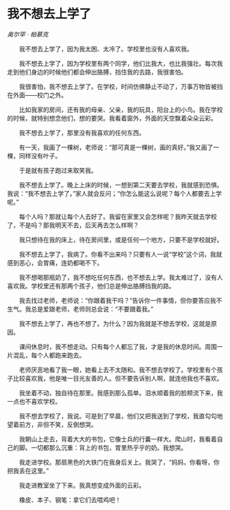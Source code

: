# 我不想去上学了

*奥尔罕 · 帕慕克*

　　我不想去上学了，因为我太困、太冷了。学校里也没有人喜欢我。

　　我不想去上学了，因为学校里有两个同学，他们比我大，也比我强壮。每次我走到他们身边的时候他们都会伸出胳膊，挡住我的去路，我很害怕。

　　我很害怕，我不想去上学了。在学校，时间仿佛静止不动了，万事万物皆被挡在外面——校门之外。

　　比如我家的房间，还有我的母亲、父亲，我的玩具，阳台上的小鸟。我在学校的时候，就特别想念他们，想的要哭。我看着窗外，外面的天空飘着朵朵云彩。

　　我不想去上学了，那里没有我喜欢的任何东西。

　　有一天，我画了一棵树，老师说：“那可真是一棵树，画的真好。”我又画了一棵，同样没有叶子。

　　于是就有孩子跑过来取笑我。

　　我不想去上学了。晚上上床的时候，一想到第二天要去学校，我就感到恐惧。我说：“我不想去上学了。”家人就会反问；“你怎么能这么说呢？每个人都要去上学呢。”

　　每个人吗？那就让每个人去好了。我留在家里又会怎样呢？我昨天就去学校了，不是吗？那我明天不去，后天再去怎么样啊？

　　我只想待在我的床上，待在房间里，或是任何一个地方，只要不是学校就好。

　　我不想去上学了，我病了。你看不出来吗？只要有人一说“学校”这个词，我就感到恶心，会胃痛，连奶都喝不下。

　　我不想喝那瓶奶了，我不想吃任何东西，也不想去上学。我太难过了，没有人喜欢我。学校里还有那两个孩子，他们总是伸出胳膊挡我的路。

　　我去找过老师，老师说：“你跟着我干吗？”告诉你一件事情，但你要答应我不生气。我总是爱跟老师，老师则总会说：“不要跟着我。”

　　我不想去上学了，再也不想了。为什么？因为我就是不想去学校，这就是原因。

　　课间休息时，我不想走动。只有每个人都忘了我，才是我的休息时间。周围一片混乱，每个人都跑来跑去。

　　老师厌恶地看了我一眼，她看上去不太随和。我不想去学校了。学校里有个孩子比较喜欢我，他是唯一目光友善的人。但不要告诉别人啊，就连他我也不喜欢。

　　我坐着不动，独自待在那里。我感到那么孤单。泪水顺着我的脸颊流下来，我一点也不喜欢学校。

　　我不想去学校了，我说。可是到了早晨，他们又把我送到了学校，我直勾勾地望着前方，非但不笑，反倒想哭。

　　我朝山上走去，背着大大的书包，它像士兵的行囊一样大。爬山时，我看着自己的脚。一切都那么沉重：背上的书包，胃里热乎乎的奶。我想哭。

　　我走进学校。那扇黑色的大铁门在我身后关上。我哭了，“妈妈，你看呀，你把我丢在这里。”

　　我走进教室坐了下来。我真想变成外面的云彩。

　　橡皮、本子、钢笔：拿它们去喂鸡吧！